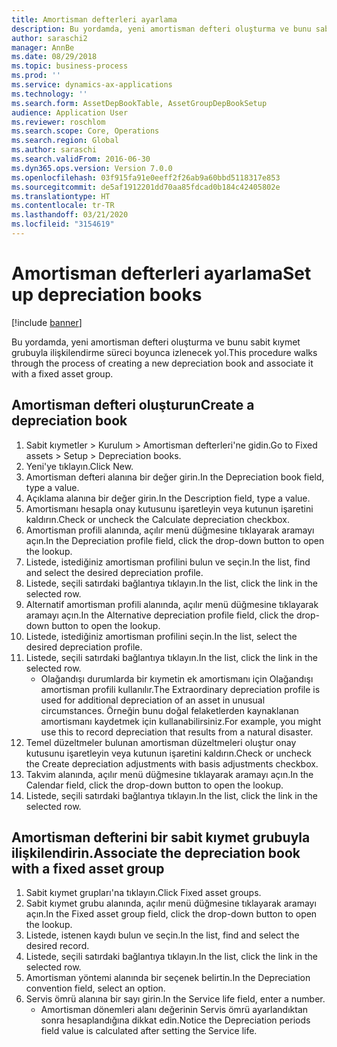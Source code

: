 ```yaml
---
title: Amortisman defterleri ayarlama
description: Bu yordamda, yeni amortisman defteri oluşturma ve bunu sabit kıymet grubuyla ilişkilendirme süreci boyunca izlenecek yol.
author: saraschi2
manager: AnnBe
ms.date: 08/29/2018
ms.topic: business-process
ms.prod: ''
ms.service: dynamics-ax-applications
ms.technology: ''
ms.search.form: AssetDepBookTable, AssetGroupDepBookSetup
audience: Application User
ms.reviewer: roschlom
ms.search.scope: Core, Operations
ms.search.region: Global
ms.author: saraschi
ms.search.validFrom: 2016-06-30
ms.dyn365.ops.version: Version 7.0.0
ms.openlocfilehash: 03f915fa91e0eeff2f26ab9a60bbd5118317e853
ms.sourcegitcommit: de5af1912201dd70aa85fdcad0b184c42405802e
ms.translationtype: HT
ms.contentlocale: tr-TR
ms.lasthandoff: 03/21/2020
ms.locfileid: "3154619"
---
```

# <a name="set-up-depreciation-books"></a><span data-ttu-id="fbc9f-103">Amortisman defterleri ayarlama</span><span class="sxs-lookup"><span data-stu-id="fbc9f-103">Set up depreciation books</span></span> 

[!include [banner](../../includes/banner.md)]

<span data-ttu-id="fbc9f-104">Bu yordamda, yeni amortisman defteri oluşturma ve bunu sabit kıymet grubuyla ilişkilendirme süreci boyunca izlenecek yol.</span><span class="sxs-lookup"><span data-stu-id="fbc9f-104">This procedure walks through the process of creating a new depreciation book and associate it with a fixed asset group.</span></span> 

## <a name="create-a-depreciation-book"></a><span data-ttu-id="fbc9f-105">Amortisman defteri oluşturun</span><span class="sxs-lookup"><span data-stu-id="fbc9f-105">Create a depreciation book</span></span>
1. <span data-ttu-id="fbc9f-106">Sabit kıymetler > Kurulum > Amortisman defterleri'ne gidin.</span><span class="sxs-lookup"><span data-stu-id="fbc9f-106">Go to Fixed assets > Setup > Depreciation books.</span></span>
2. <span data-ttu-id="fbc9f-107">Yeni'ye tıklayın.</span><span class="sxs-lookup"><span data-stu-id="fbc9f-107">Click New.</span></span>
3. <span data-ttu-id="fbc9f-108">Amortisman defteri alanına bir değer girin.</span><span class="sxs-lookup"><span data-stu-id="fbc9f-108">In the Depreciation book field, type a value.</span></span>
4. <span data-ttu-id="fbc9f-109">Açıklama alanına bir değer girin.</span><span class="sxs-lookup"><span data-stu-id="fbc9f-109">In the Description field, type a value.</span></span>
5. <span data-ttu-id="fbc9f-110">Amortismanı hesapla onay kutusunu işaretleyin veya kutunun işaretini kaldırın.</span><span class="sxs-lookup"><span data-stu-id="fbc9f-110">Check or uncheck the Calculate depreciation checkbox.</span></span>
6. <span data-ttu-id="fbc9f-111">Amortisman profili alanında, açılır menü düğmesine tıklayarak aramayı açın.</span><span class="sxs-lookup"><span data-stu-id="fbc9f-111">In the Depreciation profile field, click the drop-down button to open the lookup.</span></span>
7. <span data-ttu-id="fbc9f-112">Listede, istediğiniz amortisman profilini bulun ve seçin.</span><span class="sxs-lookup"><span data-stu-id="fbc9f-112">In the list, find and select the desired depreciation profile.</span></span>
8. <span data-ttu-id="fbc9f-113">Listede, seçili satırdaki bağlantıya tıklayın.</span><span class="sxs-lookup"><span data-stu-id="fbc9f-113">In the list, click the link in the selected row.</span></span>
9. <span data-ttu-id="fbc9f-114">Alternatif amortisman profili alanında, açılır menü düğmesine tıklayarak aramayı açın.</span><span class="sxs-lookup"><span data-stu-id="fbc9f-114">In the Alternative depreciation profile field, click the drop-down button to open the lookup.</span></span>
10. <span data-ttu-id="fbc9f-115">Listede, istediğiniz amortisman profilini seçin.</span><span class="sxs-lookup"><span data-stu-id="fbc9f-115">In the list, select the desired depreciation profile.</span></span>
11. <span data-ttu-id="fbc9f-116">Listede, seçili satırdaki bağlantıya tıklayın.</span><span class="sxs-lookup"><span data-stu-id="fbc9f-116">In the list, click the link in the selected row.</span></span>
    * <span data-ttu-id="fbc9f-117">Olağandışı durumlarda bir kıymetin ek amortismanı için Olağandışı amortisman profili kullanılır.</span><span class="sxs-lookup"><span data-stu-id="fbc9f-117">The Extraordinary depreciation profile is used for additional depreciation of an asset in unusual circumstances.</span></span> <span data-ttu-id="fbc9f-118">Örneğin bunu doğal felaketlerden kaynaklanan amortismanı kaydetmek için kullanabilirsiniz.</span><span class="sxs-lookup"><span data-stu-id="fbc9f-118">For example, you might use this to record depreciation that results from a natural disaster.</span></span>  
12. <span data-ttu-id="fbc9f-119">Temel düzeltmeler bulunan amortisman düzeltmeleri oluştur onay kutusunu işaretleyin veya kutunun işaretini kaldırın.</span><span class="sxs-lookup"><span data-stu-id="fbc9f-119">Check or uncheck the Create depreciation adjustments with basis adjustments checkbox.</span></span>
13. <span data-ttu-id="fbc9f-120">Takvim alanında, açılır menü düğmesine tıklayarak aramayı açın.</span><span class="sxs-lookup"><span data-stu-id="fbc9f-120">In the Calendar field, click the drop-down button to open the lookup.</span></span>
14. <span data-ttu-id="fbc9f-121">Listede, seçili satırdaki bağlantıya tıklayın.</span><span class="sxs-lookup"><span data-stu-id="fbc9f-121">In the list, click the link in the selected row.</span></span>

## <a name="associate-the-depreciation-book-with-a-fixed-asset-group"></a><span data-ttu-id="fbc9f-122">Amortisman defterini bir sabit kıymet grubuyla ilişkilendirin.</span><span class="sxs-lookup"><span data-stu-id="fbc9f-122">Associate the depreciation book with a fixed asset group</span></span>
1. <span data-ttu-id="fbc9f-123">Sabit kıymet grupları'na tıklayın.</span><span class="sxs-lookup"><span data-stu-id="fbc9f-123">Click Fixed asset groups.</span></span>
2. <span data-ttu-id="fbc9f-124">Sabit kıymet grubu alanında, açılır menü düğmesine tıklayarak aramayı açın.</span><span class="sxs-lookup"><span data-stu-id="fbc9f-124">In the Fixed asset group field, click the drop-down button to open the lookup.</span></span>
3. <span data-ttu-id="fbc9f-125">Listede, istenen kaydı bulun ve seçin.</span><span class="sxs-lookup"><span data-stu-id="fbc9f-125">In the list, find and select the desired record.</span></span>
4. <span data-ttu-id="fbc9f-126">Listede, seçili satırdaki bağlantıya tıklayın.</span><span class="sxs-lookup"><span data-stu-id="fbc9f-126">In the list, click the link in the selected row.</span></span>
5. <span data-ttu-id="fbc9f-127">Amortisman yöntemi alanında bir seçenek belirtin.</span><span class="sxs-lookup"><span data-stu-id="fbc9f-127">In the Depreciation convention field, select an option.</span></span>
6. <span data-ttu-id="fbc9f-128">Servis ömrü alanına bir sayı girin.</span><span class="sxs-lookup"><span data-stu-id="fbc9f-128">In the Service life field, enter a number.</span></span>
    * <span data-ttu-id="fbc9f-129">Amortisman dönemleri alanı değerinin Servis ömrü ayarlandıktan sonra hesaplandığına dikkat edin.</span><span class="sxs-lookup"><span data-stu-id="fbc9f-129">Notice the Depreciation periods field value is calculated after setting the Service life.</span></span>  

